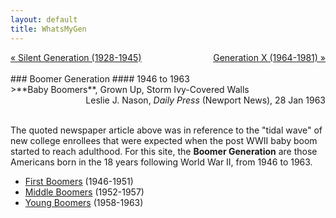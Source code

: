 ```yaml
---
layout: default
title: WhatsMyGen
---
```

<div style="overflow: hidden"><a href="/mike-gen/generations/silent.html" class="previous" style="float: left !important">&laquo; Silent Generation (1928-1945)</a><a href="/mike-gen/generations/genx.html" class="next" style="float: right !important">Generation X (1964-1981) &raquo;</a></div>
<br>
### Boomer Generation
#### 1946 to 1963
<br>
>**Baby Boomers**, Grown Up, Storm Ivy-Covered Walls

<div style="text-align: right"> Leslie J. Nason, <em>Daily Press</em> (Newport News), 28 Jan 1963</div> 
<br>

The quoted newspaper article above was in reference to the "tidal wave" of new college enrollees that were expected when the post WWII baby boom started to reach adulthood. For this site, the **Boomer Generation** are those Americans born in the 18 years following World War II, from 1946 to 1963. 
- [First Boomers](/mike-gen/generations/boomer-first.html) (1946-1951)
- [Middle Boomers](/mike-gen/generations/boomer-middle.html) (1952-1957)
- [Young Boomers](/mike-gen/generations/boomer-young.html) (1958-1963)
